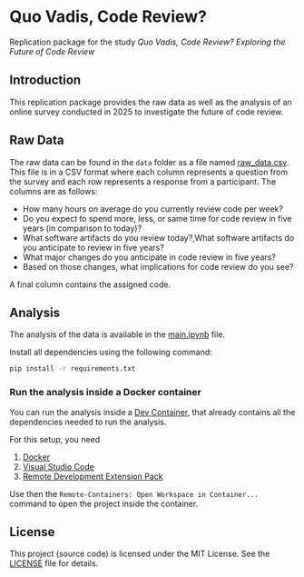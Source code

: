 # Quo Vadis, Code Review?

Replication package for the study *Quo Vadis, Code Review? Exploring the Future of Code Review*

## Introduction

This replication package provides the raw data as well as the analysis of an online survey conducted in 2025 to investigate the future of code review.

## Raw Data

The raw data can be found in the `data` folder as a file named [raw_data.csv](./data/raw_data.csv).
This file is in a CSV format where each column represents a question from the survey and each row represents a response from a participant. The columns are as follows:

- How many hours on average do you currently review code per week?
- Do you expect to spend more, less, or same time for code review in five years (in comparison to today)?
- What software artifacts do you review today?,What software artifacts do you anticipate to review in five years?
- What major changes do you anticipate in code review in five years?
- Based on those changes, what implications for code review do you see?

A final column contains the assigned code.

## Analysis

The analysis of the data is available in the [main.ipynb](./main.ipynb) file.

Install all dependencies using the following command:

```bash
pip install -r requirements.txt
```

### Run the analysis inside a Docker container

You can run the analysis inside a [Dev Container](https://code.visualstudio.com/docs/devcontainers/containers), that already contains all the dependencies needed to run the analysis.

For this setup, you need

1. [Docker](https://www.docker.com)
2. [Visual Studio Code](https://code.visualstudio.com)
3. [Remote Development Extension Pack](https://marketplace.visualstudio.com/items?itemName=ms-vscode-remote.vscode-remote-extensionpack)

Use then the `Remote-Containers: Open Workspace in Container...` command to open the project inside the container.

## License

This project (source code) is licensed under the MIT License. See the [LICENSE](LICENSE) file for details.
